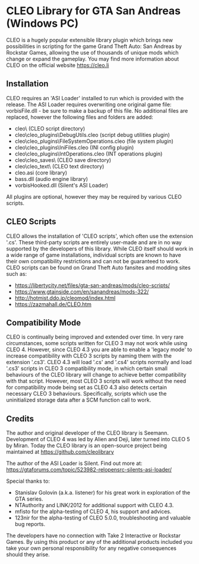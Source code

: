 # CLEO Library for GTA San Andreas (Windows PC)

CLEO is a hugely popular extensible library plugin which brings new possibilities in scripting for the game Grand Theft Auto: San Andreas by Rockstar Games, allowing the use of thousands of unique mods which change or expand the gameplay. You may find more information about CLEO on the official website https://cleo.li

## Installation

CLEO requires an 'ASI Loader' installed to run which is provided with the release. The ASI Loader requires overwriting one original game file: vorbisFile.dll - be sure to make a backup of this file.
No additional files are replaced, however the following files and folders are added:

- cleo\ (CLEO script directory)
- cleo\cleo_plugins\DebugUtils.cleo (script debug utilities plugin)
- cleo\cleo_plugins\FileSystemOperations.cleo (file system plugin)
- cleo\cleo_plugins\IniFiles.cleo (INI config plugin)
- cleo\cleo_plugins\IntOperations.cleo (INT operations plugin)
- cleo\cleo_saves\ (CLEO save directory)
- cleo\cleo_text\ (CLEO text directory)
- cleo.asi (core library)
- bass.dll (audio engine library)
- vorbisHooked.dll (Silent's ASI Loader)

All plugins are optional, however they may be required by various CLEO scripts.

## CLEO Scripts

CLEO allows the installation of 'CLEO scripts', which often use the extension '.cs'. These third-party scripts are entirely user-made and are in no way supported by the developers of this library. While CLEO itself should work in a wide range of game installations, individual scripts are known to have their own compatibility restrictions and can not be guaranteed to work.
CLEO scripts can be found on Grand Theft Auto fansites and modding sites such as:

- https://libertycity.net/files/gta-san-andreas/mods/cleo-scripts/
- https://www.gtainside.com/en/sanandreas/mods-322/
- http://hotmist.ddo.jp/cleomod/index.html
- https://zazmahall.de/CLEO.htm

## Compatibility Mode

CLEO is continually being improved and extended over time. In very rare circumstances, some scripts written for CLEO 3 may not work while using CLEO 4. However, since CLEO 4.3 you are able to enable a 'legacy mode' to increase compatibility with CLEO 3 scripts by naming them with the extension '.cs3'. CLEO 4.3 will load '.cs' and '.cs4' scripts normally and load '.cs3' scripts in CLEO 3 compatibility mode, in which certain small behaviours of the CLEO library will change to achieve better compatibility with that script. However, most CLEO 3 scripts will work without the need for compatibility mode being set as CLEO 4.3 also detects certain necessary CLEO 3 behaviours. Specifically, scripts which use the uninitialized storage data after a SCM function call to work.

## Credits

The author and original developer of the CLEO library is Seemann. Development of CLEO 4 was led by Alien and Deji, later turned into CLEO 5 by Miran. Today the CLEO library is an open-source project being maintained at https://github.com/cleolibrary

The author of the ASI Loader is Silent. Find out more at: https://gtaforums.com/topic/523982-relopensrc-silents-asi-loader/

Special thanks to:

- Stanislav Golovin (a.k.a. listener) for his great work in exploration of the GTA series.
- NTAuthority and LINK/2012 for additional support with CLEO 4.3.
- mfisto for the alpha-testing of CLEO 4, his support and advices.
- 123nir for the alpha-testing of CLEO 5.0.0, troubleshooting and valuable bug reports.

The developers have no connection with Take 2 Interactive or Rockstar Games.
By using this product or any of the additional products included you take your own personal responsibility for any negative consequences should they arise.

